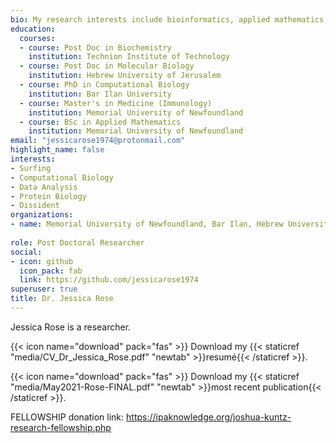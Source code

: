 ```yaml
---
bio: My research interests include bioinformatics, applied mathematics, immunology, virology, computational biology, molecular biology and biochemistry.
education:
  courses:
  - course: Post Doc in Biochemistry
    institution: Technion Institute of Technology
  - course: Post Doc in Molecular Biology
    institution: Hebrew University of Jerusalem
  - course: PhD in Computational Biology
    institution: Bar Ilan University
  - course: Master's in Medicine (Immunology)
    institution: Memorial University of Newfoundland
  - course: BSc in Applied Mathematics
    institution: Memorial University of Newfoundland
email: "jessicarose1974@protonmail.com"
highlight_name: false
interests:
- Surfing
- Computational Biology
- Data Analysis
- Protein Biology
- Dissident
organizations:
- name: Memorial University of Newfoundland, Bar Ilan, Hebrew University of Jerusalem, Weizmann Institute, Technion Institute of Technology
  
role: Post Doctoral Researcher
social:
- icon: github
  icon_pack: fab
  link: https://github.com/jessicarose1974
superuser: true
title: Dr. Jessica Rose
---
```


Jessica Rose is a researcher.

{{< icon name="download" pack="fas" >}} Download my {{< staticref "media/CV_Dr_Jessica_Rose.pdf" "newtab" >}}resumé{{< /staticref >}}.

{{< icon name="download" pack="fas" >}} Download my {{< staticref "media/May2021-Rose-FINAL.pdf" "newtab" >}}most recent publication{{< /staticref >}}.

FELLOWSHIP donation link: https://ipaknowledge.org/joshua-kuntz-research-fellowship.php